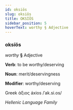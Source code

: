 ```yaml
---
id: oksiös
slug: oksiös
title: OKSİÖS
sidebar_position: 5
hoverText: worthy § Adjective
---
```


### oksiös

*worthy* **§** Adjective

**Verb**: to be worthy/deserving

**Noun**: merit/deservingness

**Modifier**: worthy/deserving

Greek άξιος áxios /ˈak.si.os/

*Hellenic Language Family*